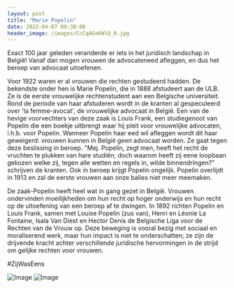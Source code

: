 ```yaml
---
layout: post
title: "Marie Popelin"
date: 2022-04-07 09:30:00
header_image: /images/CcCqAGxKWlQ_0.jpg
---
```


Exact 100 jaar geleden veranderde er iets in het juridisch landschap in België! Vanaf dan mogen vrouwen de advocateneed afleggen, en dus het beroep van advocaat uitoefenen. 

Voor 1922 waren er al vrouwen die rechten gestudeerd hadden. De bekendste onder hen is Marie Popelin, die in 1888 afstudeert aan de ULB. Ze is de eerste vrouwelijke rechtenstudent aan een Belgische universiteit. Rond de periode van haar afstuderen wordt in de kranten al gespeculeerd over 'la femme-avocat', de vrouwelijke advocaat in België. Een van de hevige voorvechters van deze zaak is Louis Frank, een studiegenoot van Popelin die een boekje uitbrengt waar hij pleit voor vrouwelijke advocaten, i.h.b. voor Popelin. Wanneer Popelin haar eed wil afleggen wordt dit haar geweigerd: vrouwen kunnen in België geen advocaat worden. Ze gaat tegen deze beslissing in beroep. "Mej. Popelin, zegt men, heeft het recht de vruchten te plukken van hare studiën; doch waarom heeft zij eene loopbaan gekozen welke zij, tegen alle wetten en regels in, wilde binnendringen?" schrijven de kranten. Ook in beroep krijgt Popelin ongelijk. Popelin overlijdt in 1913 en zal de eerste vrouwen aan onze balies niet meer meemaken. 

De zaak-Popelin heeft heel wat in gang gezet in België. Vrouwen ondervinden moeilijkheden om hun recht op hoger onderwijs en hun recht op de uitoefening van een beroep af te dwingen. In 1892 richten Popelin en Louis Frank, samen met Louise Popelin (zus van), Henri en Léonie La Fontaine, Isala Van Diest en Hector Denis de Belgische Liga voor de Rechten van de Vrouw op. Deze beweging is vooral bezig met sociaal en moraliserend werk, maar hun impact is niet te onderschatten; ze zijn de drijvende kracht achter verschillende juridische hervormingen in de strijd om gelijke rechten voor vrouwen. 

#ZijWasEens

![Image](/zij.was.eens/images/CcCqAGxKWlQ_0.jpg)
![Image](/zij.was.eens/images/CcCqAGxKWlQ_1.jpg)
